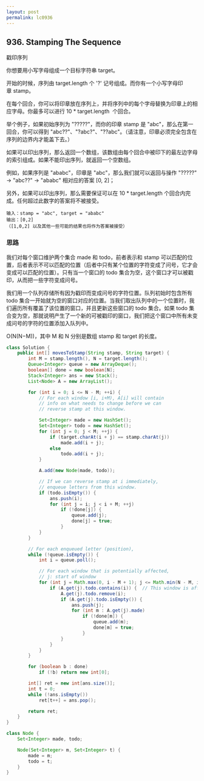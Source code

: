 ```yaml
---
layout: post
permalink: lc0936 
---
```


## 936. Stamping The Sequence

戳印序列

你想要用小写字母组成一个目标字符串 target。 

开始的时候，序列由 target.length 个 '?' 记号组成。而你有一个小写字母印章 stamp。

在每个回合，你可以将印章放在序列上，并将序列中的每个字母替换为印章上的相应字母。你最多可以进行 10 * target.length  个回合。

举个例子，如果初始序列为 "?????"，而你的印章 stamp 是 "abc"，那么在第一回合，你可以得到 "abc??"、"?abc?"、"??abc"。（请注意，印章必须完全包含在序列的边界内才能盖下去。）

如果可以印出序列，那么返回一个数组，该数组由每个回合中被印下的最左边字母的索引组成。如果不能印出序列，就返回一个空数组。

例如，如果序列是 "ababc"，印章是 "abc"，那么我们就可以返回与操作 "?????" -> "abc??" -> "ababc" 相对应的答案 [0, 2]；

另外，如果可以印出序列，那么需要保证可以在 10 * target.length 个回合内完成。任何超过此数字的答案将不被接受。

```text
输入：stamp = "abc", target = "ababc"
输出：[0,2]
（[1,0,2] 以及其他一些可能的结果也将作为答案被接受）
```

### 思路

我们对每个窗口维护两个集合 made 和 todo，前者表示和 stamp 可以匹配的位置，后者表示不可以匹配的位置（后者中只有某个位置的字符变成了问号，它才会变成可以匹配的位置）。只有当一个窗口的 todo 集合为空，这个窗口才可以被戳印，从而把一些字符变成问号。

我们用一个队列存储所有因为戳印而变成问号的字符位置。队列初始时包含所有 todo 集合一开始就为空的窗口对应的位置。当我们取出队列中的一个位置时，我们遍历所有覆盖了该位置的窗口，并且更新这些窗口的 todo 集合。如果 todo 集合变为空，那就说明产生了一个新的可被戳印的窗口，我们把这个窗口中所有未变成问号的字符的位置添加入队列中。

O(N(N−M))，其中 M 和 N 分别是数组 stamp 和 target 的长度。
```java
class Solution {
    public int[] movesToStamp(String stamp, String target) {
        int M = stamp.length(), N = target.length();
        Queue<Integer> queue = new ArrayDeque();
        boolean[] done = new boolean[N];
        Stack<Integer> ans = new Stack();
        List<Node> A = new ArrayList();

        for (int i = 0; i <= N - M; ++i) {
            // For each window [i, i+M), A[i] will contain
            // info on what needs to change before we can
            // reverse stamp at this window.

            Set<Integer> made = new HashSet();
            Set<Integer> todo = new HashSet();
            for (int j = 0; j < M; ++j) {
                if (target.charAt(i + j) == stamp.charAt(j))
                    made.add(i + j);
                else
                    todo.add(i + j);
            }

            A.add(new Node(made, todo));

            // If we can reverse stamp at i immediately,
            // enqueue letters from this window.
            if (todo.isEmpty()) {
                ans.push(i);
                for (int j = i; j < i + M; ++j)
                    if (!done[j]) {
                        queue.add(j);
                        done[j] = true;
                    }
            }
        }

        // For each enqueued letter (position),
        while (!queue.isEmpty()) {
            int i = queue.poll();

            // For each window that is potentially affected,
            // j: start of window
            for (int j = Math.max(0, i - M + 1); j <= Math.min(N - M, i); ++j) {
                if (A.get(j).todo.contains(i)) {  // This window is affected
                    A.get(j).todo.remove(i);
                    if (A.get(j).todo.isEmpty()) {
                        ans.push(j);
                        for (int m : A.get(j).made)
                            if (!done[m]) {
                                queue.add(m);
                                done[m] = true;
                            }
                    }
                }
            }
        }

        for (boolean b : done)
            if (!b) return new int[0];

        int[] ret = new int[ans.size()];
        int t = 0;
        while (!ans.isEmpty())
            ret[t++] = ans.pop();

        return ret;
    }
}

class Node {
    Set<Integer> made, todo;

    Node(Set<Integer> m, Set<Integer> t) {
        made = m;
        todo = t;
    }
}

```